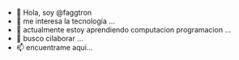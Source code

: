 - 👋 Hola, soy @faggtron
- 👀 me interesa la tecnologia  ...
- 🌱 actualmente estoy aprendiendo computacion programacion ...
- 💞️ busco cilaborar ...
- 📫 encuentrame aqui...

<!---
faggtron/faggtron is a ✨ special ✨ repository because its `README.md` (this file) appears on your GitHub profile.
You can click the Preview link to take a look at your changes.
--->
